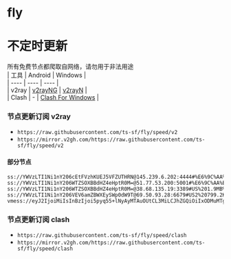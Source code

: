 # fly
# 不定时更新
所有免费节点都爬取自网络，请勿用于非法用途  
|  工具  | Android  | Windows  |  
|  ----  | ----   | ----  |  
| v2ray  | [v2rayNG](https://github.com/2dust/v2rayNG/releases) | [v2rayN](https://github.com/2dust/v2rayN/releases) |  
| Clash  | - | [Clash For Windows](https://github.com/2dust/clashN/releases) | 
  
### 节点更新订阅  v2ray
- `https://raw.githubusercontent.com/ts-sf/fly/speed/v2`  
- `https://mirror.v2gh.com/https://raw.githubusercontent.com/ts-sf/fly/speed/v2`  

#### 部分节点  
``` 
ss://YWVzLTI1Ni1nY206cEtFVzhKUEJ5VFZUTHRN@145.239.6.202:4444#%E6%9C%AA%E7%9F%A54%201.7MB%2Fs
ss://YWVzLTI1Ni1nY206WTZSOXBBdHZ4eHptR0M=@51.77.53.200:5001#%E6%9C%AA%E7%9F%A56%201.1MB%2Fs
ss://YWVzLTI1Ni1nY206WTZSOXBBdHZ4eHptR0M=@38.68.135.19:3389#US%201.9MB%2Fs
ss://YWVzLTI1Ni1nY206VEV6amZBWXEySWp0dW9T@69.50.93.28:6679#US2%20799.2KB%2Fs
vmess://eyJ2IjoiMiIsInBzIjoi5pyq55+lNyAyMTAuOUtCL3MiLCJhZGQiOiIxODMuMTgxLjM2LjE5NCIsInBvcnQiOiI0MTU5NyIsImlkIjoiNGE2ZWFhMmQtNTYwMy00YzA1LWQ5NjctZmI2ZjQyMjUwYTVhIiwiYWlkIjoiMCIsInNjeSI6ImF1dG8iLCJuZXQiOiJ3cyIsInR5cGUiOiIiLCJob3N0IjoiIiwicGF0aCI6Ii8iLCJ0bHMiOiIiLCJzbmkiOiIiLCJ0ZXN0X25hbWUiOiI3In0=
```
### 节点更新订阅  clash
- `https://raw.githubusercontent.com/ts-sf/fly/speed/clash`  
- `https://mirror.v2gh.com/https://raw.githubusercontent.com/ts-sf/fly/speed/clash`  


